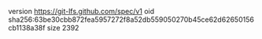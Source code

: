 version https://git-lfs.github.com/spec/v1
oid sha256:63be30cbb872fea5957272f8a52db559050270b45ce62d62650156cb1138a38f
size 2392
